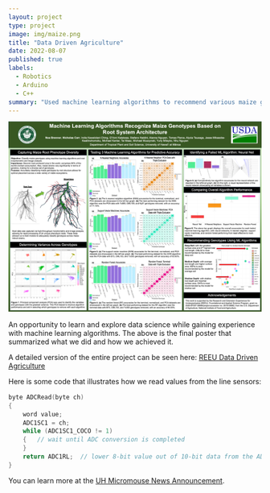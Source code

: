 ```yaml
---
layout: project
type: project
image: img/maize.png
title: "Data Driven Agriculture"
date: 2022-08-07
published: true
labels:
  - Robotics
  - Arduino
  - C++
summary: "Used machine learning algorithms to recommend various maize genotypes to farmers with differing soil makeups."
---
```


<div class="ui large rounded images">

  <img class="ui image" src="../img/big-poster.png">

</div>

An opportunity to learn and explore data science while gaining experience with machine learning algorithms. The above is the final poster that summarized what we did and how we achieved it.

A detailed version of the entire project can be seen here: [REEU Data Driven Agriculture](https://nicholasbcarr.github.io/essays/data-driven-agriculture.html)

Here is some code that illustrates how we read values from the line sensors:

```cpp
byte ADCRead(byte ch)
{
    word value;
    ADC1SC1 = ch;
    while (ADC1SC1_COCO != 1)
    {   // wait until ADC conversion is completed   
    }
    return ADC1RL;  // lower 8-bit value out of 10-bit data from the ADC
}
```

You can learn more at the [UH Micromouse News Announcement](https://manoa.hawaii.edu/news/article.php?aId=2857).

